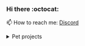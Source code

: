 ### Hi there :octocat:

📫 How to reach me: [Discord](https://discordapp.com/users/596710743689134089/)

<details>
  <summary>Pet projects</summary>
  </br>
  
  Learning Path   ... to inspire smn or myself
  
  2021
- WIP [YouTube Client](https://kovalenkoiryna15.github.io/youtube-client/youtube-client)
- WIP [Commit Life](https://github.com/kovalenkoiryna15/commitlife)
- WIP [Virtual Piano](https://kovalenkoiryna15.github.io/virtual-piano/virtual-piano)
- [Express REST Service](https://github.com/kovalenkoiryna15/express-rest-service)
- [English Learning App](https://rslang-team40.netlify.app/)
- [Travel App](https://travel-app-team-40.netlify.app/)
- [Battleship Game](https://kovalenkoiryna15.github.io/react-game/)
- [Tasks Dashboard](https://kovalenkoiryna15.github.io/rsclone/)

2020
- [Covid Dashboard](https://kovalenkoiryna15-covid-dashboard.netlify.app/)
- [English for Kids](https://rolling-scopes-school.github.io/kovalenkoiryna15-JS2020Q3/english-for-kids/)
- [Gem Pazzle](https://rolling-scopes-school.github.io/kovalenkoiryna15-JS2020Q3/gem-puzzle/)
- [Calculator](https://rolling-scopes-school.github.io/kovalenkoiryna15-JS2020Q3/calculator/)
- [Cozy House](https://rolling-scopes-school.github.io/kovalenkoiryna15-JS2020Q3/shelter/pages/main/)

2019
- [Singolo](https://kovalenkoiryna15.github.io/singolo/)
- [BeepB](https://kovalenkoiryna15.github.io/beepb-landing-page/)
- [Personal Site](https://kovalenkoiryna15.github.io/kovalenkoi/)

</details>
